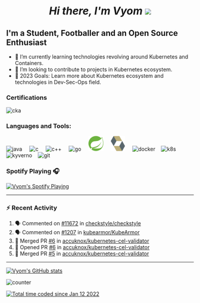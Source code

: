 <h1 align="center"><em>Hi there, I'm Vyom </em><img src="https://user-images.githubusercontent.com/73777108/150582164-1a082835-3bad-4a81-b3c7-dad6e90c6e19.gif" width="50"></h1>


## I'm a Student, Footballer and an Open Source Enthusiast

- 🌱 I’m currently learning technologies revolving around Kubernetes and Containers.
- 👯 I’m looking to contribute to projects in Kubernetes ecosystem.
- 🥅 2023 Goals: Learn more about Kubernetes ecosystem and technologies in Dev-Sec-Ops field.

### Certifications

<img src="https://images.credly.com/images/8b8ed108-e77d-4396-ac59-2504583b9d54/cka_from_cncfsite__281_29.png" alt="cka" height="120"> &nbsp; &nbsp;

### Languages and Tools:

<img src="https://qph.fs.quoracdn.net/main-qimg-48b7a3d8958565e7aa3ad4dbf2312770.webp" alt="java" height="40"> &nbsp; &nbsp;
<img src="https://www.techbaz.org/Course/img/c-logo.png" alt="c" height="40"> &nbsp; &nbsp;
<img src="https://upload.wikimedia.org/wikipedia/commons/thumb/1/18/ISO_C%2B%2B_Logo.svg/1822px-ISO_C%2B%2B_Logo.svg.png" alt="c++" height="40"> &nbsp; &nbsp;
<img src="https://go.dev/blog/go-brand/Go-Logo/PNG/Go-Logo_Blue.png" alt="go" height="40"> &nbsp; &nbsp;
<img src="spring2.png" alt="spring" height="40"> &nbsp; &nbsp; 
<img src="hibernate.png" alt="hibernate" height="40"> &nbsp; &nbsp;
<img src="https://www.docker.com/wp-content/uploads/2022/03/Moby-logo.png" alt="docker" height="40">&nbsp; &nbsp;
<img src="https://1000logos.net/wp-content/uploads/2022/07/Kubernetes-Emblem.png" alt="k8s" height="40">&nbsp; &nbsp;
<img src="https://repository-images.githubusercontent.com/169108858/35923880-823a-11e9-9089-0c9c102f9e6f" alt="kyverno" height="40">&nbsp; &nbsp;
<img src="https://upload.wikimedia.org/wikipedia/commons/thumb/e/e0/Git-logo.svg/1280px-Git-logo.svg.png" alt="git" height="40">&nbsp; &nbsp;

### Spotify Playing 🎧

[<img src="https://novatorem-git-master-vyom-yadav.vercel.app/api/spotify" alt="Vyom's Spotify Playing" width="350" />](https://open.spotify.com/user/312oauov5ttlvf6hg6yygyiz3m4m)

---

### :zap: Recent Activity

<!--START_SECTION:activity-->
1. 🗣 Commented on [#11672](https://github.com/checkstyle/checkstyle/issues/11672) in [checkstyle/checkstyle](https://github.com/checkstyle/checkstyle)
2. 🗣 Commented on [#1207](https://github.com/kubearmor/KubeArmor/issues/1207) in [kubearmor/KubeArmor](https://github.com/kubearmor/KubeArmor)
3. 🎉 Merged PR [#6](https://github.com/accuknox/kubernetes-cel-validator/pull/6) in [accuknox/kubernetes-cel-validator](https://github.com/accuknox/kubernetes-cel-validator)
4. 💪 Opened PR [#6](https://github.com/accuknox/kubernetes-cel-validator/pull/6) in [accuknox/kubernetes-cel-validator](https://github.com/accuknox/kubernetes-cel-validator)
5. 🎉 Merged PR [#5](https://github.com/accuknox/kubernetes-cel-validator/pull/5) in [accuknox/kubernetes-cel-validator](https://github.com/accuknox/kubernetes-cel-validator)
<!--END_SECTION:activity-->

---

[![Vyom's GitHub stats](https://github-readme-stats.vercel.app/api?username=Vyom-Yadav&theme=midnight-purple&hide=stars)](https://github.com/Vyom-Yadav/github-readme-stats)

![counter](https://enpd32rp4uhhkkc.m.pipedream.net)

<a href="https://wakatime.com/@939457b0-41b0-4830-8244-95c652fadddb"><img src="https://wakatime.com/badge/user/939457b0-41b0-4830-8244-95c652fadddb.svg" alt="Total time coded since Jan 12 2022" /></a>
